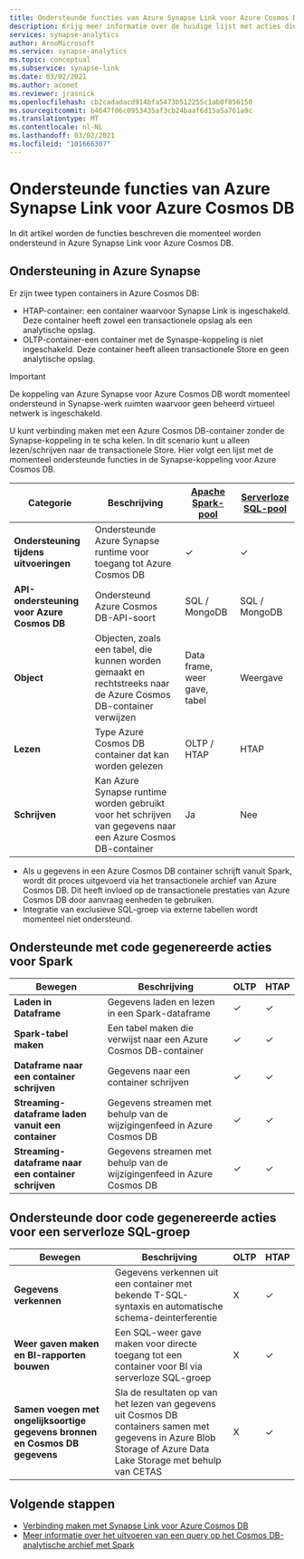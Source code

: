 ```yaml
---
title: Ondersteunde functies van Azure Synapse Link voor Azure Cosmos DB
description: Krijg meer informatie over de huidige lijst met acties die worden ondersteund in Azure Synapse Link voor Azure Cosmos DB
services: synapse-analytics
author: ArnoMicrosoft
ms.service: synapse-analytics
ms.topic: conceptual
ms.subservice: synapse-link
ms.date: 03/02/2021
ms.author: acomet
ms.reviewer: jrasnick
ms.openlocfilehash: cb2cadadacd914bfa5473b512255c1ab0f856150
ms.sourcegitcommit: b4647f06c0953435af3cb24baaf6d15a5a761a9c
ms.translationtype: MT
ms.contentlocale: nl-NL
ms.lasthandoff: 03/02/2021
ms.locfileid: "101666307"
---
```

# <a name="azure-synapse-link-for-azure-cosmos-db-supported-features"></a>Ondersteunde functies van Azure Synapse Link voor Azure Cosmos DB

In dit artikel worden de functies beschreven die momenteel worden ondersteund in Azure Synapse Link voor Azure Cosmos DB.

## <a name="azure-synapse-support"></a>Ondersteuning in Azure Synapse

Er zijn twee typen containers in Azure Cosmos DB:
* HTAP-container: een container waarvoor Synapse Link is ingeschakeld. Deze container heeft zowel een transactionele opslag als een analytische opslag. 
* OLTP-container-een container met de Synaspe-koppeling is niet ingeschakeld. Deze container heeft alleen transactionele Store en geen analytische opslag.

> [!IMPORTANT]
> De koppeling van Azure Synapse voor Azure Cosmos DB wordt momenteel ondersteund in Synapse-werk ruimten waarvoor geen beheerd virtueel netwerk is ingeschakeld. 

U kunt verbinding maken met een Azure Cosmos DB-container zonder de Synapse-koppeling in te scha kelen. In dit scenario kunt u alleen lezen/schrijven naar de transactionele Store. Hier volgt een lijst met de momenteel ondersteunde functies in de Synapse-koppeling voor Azure Cosmos DB. 

| Categorie              | Beschrijving |[Apache Spark-pool](../sql/on-demand-workspace-overview.md) | [Serverloze SQL-pool](../sql/on-demand-workspace-overview.md) |
| -------------------- | ----------------------------------------------------------- |----------------------------------------------------------- | ----------------------------------------------------------- |
| **Ondersteuning tijdens uitvoeringen** |Ondersteunde Azure Synapse runtime voor toegang tot Azure Cosmos DB| ✓ | ✓ |
| **API-ondersteuning voor Azure Cosmos DB** | Ondersteund Azure Cosmos DB-API-soort | SQL / MongoDB | SQL / MongoDB |
| **Object**  |Objecten, zoals een tabel, die kunnen worden gemaakt en rechtstreeks naar de Azure Cosmos DB-container verwijzen| Data frame, weer gave, tabel | Weergave |
| **Lezen**    | Type Azure Cosmos DB container dat kan worden gelezen | OLTP / HTAP | HTAP  |
| **Schrijven**   | Kan Azure Synapse runtime worden gebruikt voor het schrijven van gegevens naar een Azure Cosmos DB-container | Ja | Nee |

* Als u gegevens in een Azure Cosmos DB container schrijft vanuit Spark, wordt dit proces uitgevoerd via het transactionele archief van Azure Cosmos DB. Dit heeft invloed op de transactionele prestaties van Azure Cosmos DB door aanvraag eenheden te gebruiken.
* Integratie van exclusieve SQL-groep via externe tabellen wordt momenteel niet ondersteund.
 
## <a name="supported-code-generated-actions-for-spark"></a>Ondersteunde met code gegenereerde acties voor Spark

| Bewegen              | Beschrijving |OLTP |HTAP  |
| -------------------- | ----------------------------------------------------------- |----------------------------------------------------------- |----------------------------------------------------------- |
| **Laden in Dataframe** |Gegevens laden en lezen in een Spark-dataframe |✓| ✓ |
| **Spark-tabel maken** |Een tabel maken die verwijst naar een Azure Cosmos DB-container|✓| ✓ |
| **Dataframe naar een container schrijven** |Gegevens naar een container schrijven|✓| ✓ |
| **Streaming-dataframe laden vanuit een container** |Gegevens streamen met behulp van de wijzigingenfeed in Azure Cosmos DB|✓| ✓ |
| **Streaming-dataframe naar een container schrijven** |Gegevens streamen met behulp van de wijzigingenfeed in Azure Cosmos DB|✓| ✓ |

## <a name="supported-code-generated-actions-for-serverless-sql-pool"></a>Ondersteunde door code gegenereerde acties voor een serverloze SQL-groep

| Bewegen              | Beschrijving |OLTP |HTAP |
| -------------------- | ----------------------------------------------------------- |----------------------------------------------------------- |----------------------------------------------------------- |
| **Gegevens verkennen** |Gegevens verkennen uit een container met bekende T-SQL-syntaxis en automatische schema-deinterferentie|X| ✓ |
| **Weer gaven maken en BI-rapporten bouwen** |Een SQL-weer gave maken voor directe toegang tot een container voor BI via serverloze SQL-groep |X| ✓ |
| **Samen voegen met ongelijksoortige gegevens bronnen en Cosmos DB gegevens** | Sla de resultaten op van het lezen van gegevens uit Cosmos DB containers samen met gegevens in Azure Blob Storage of Azure Data Lake Storage met behulp van CETAS |X| ✓ |

## <a name="next-steps"></a>Volgende stappen

* [Verbinding maken met Synapse Link voor Azure Cosmos DB](../quickstart-connect-synapse-link-cosmos-db.md)
* [Meer informatie over het uitvoeren van een query op het Cosmos DB-analytische archief met Spark](how-to-query-analytical-store-spark.md)